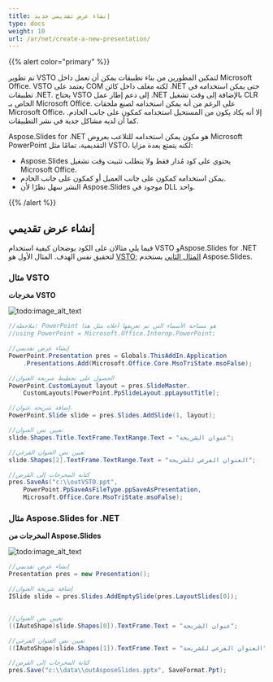 ```yaml
---
title: إنشاء عرض تقديمي جديد
type: docs
weight: 10
url: /ar/net/create-a-new-presentation/
---
```


{{% alert color="primary" %}} 

تم تطوير VSTO لتمكين المطورين من بناء تطبيقات يمكن أن تعمل داخل Microsoft Office. VSTO يعتمد على COM لكنه مغلف داخل كائن .NET حتى يمكن استخدامه في تطبيقات .NET. يحتاج VSTO إلى دعم إطار عمل .NET بالإضافة إلى وقت تشغيل CLR الخاص بـ Microsoft Office. على الرغم من أنه يمكن استخدامه لصنع ملحقات Microsoft Office، إلا أنه يكاد يكون من المستحيل استخدامه كمكون على جانب الخادم. كما أن لديه مشاكل جدية في نشر التطبيقات.

Aspose.Slides for .NET هو مكون يمكن استخدامه للتلاعب بعروض Microsoft PowerPoint التقديمية، تمامًا مثل VSTO، لكنه يتمتع بعدة مزايا:

- Aspose.Slides يحتوي على كود مُدار فقط ولا يتطلب تثبيت وقت تشغيل Microsoft Office.
- يمكن استخدامه كمكون على جانب العميل أو كمكون على جانب الخادم.
- النشر سهل نظرًا لأن Aspose.Slides موجود في DLL واحد.

{{% /alert %}} 
## **إنشاء عرض تقديمي**
فيما يلي مثالان على الكود يوضحان كيفية استخدام VSTO وAspose.Slides for .NET لتحقيق نفس الهدف. المثال الأول هو [VSTO](/slides/ar/net/create-a-new-presentation/); [المثال الثاني](/slides/ar/net/create-a-new-presentation/) يستخدم Aspose.Slides.
### **مثال VSTO**
**مخرجات VSTO** 

![todo:image_alt_text](create-a-new-presentation_1.png)



```c#
//ملاحظة: PowerPoint هو مساحة الأسماء التي تم تعريفها أعلاه مثل هذا
//using PowerPoint = Microsoft.Office.Interop.PowerPoint;

//إنشاء عرض تقديمي
PowerPoint.Presentation pres = Globals.ThisAddIn.Application
	.Presentations.Add(Microsoft.Office.Core.MsoTriState.msoFalse);

//الحصول على تخطيط شريحة العنوان
PowerPoint.CustomLayout layout = pres.SlideMaster.
	CustomLayouts[PowerPoint.PpSlideLayout.ppLayoutTitle];

//إضافة شريحة عنوان.
PowerPoint.Slide slide = pres.Slides.AddSlide(1, layout);

//تعيين نص العنوان
slide.Shapes.Title.TextFrame.TextRange.Text = "عنوان الشريحة";

//تعيين نص العنوان الفرعي
slide.Shapes[2].TextFrame.TextRange.Text = "العنوان الفرعي للشريحة";

//كتابة المخرجات إلى القرص
pres.SaveAs("c:\\outVSTO.ppt",
	PowerPoint.PpSaveAsFileType.ppSaveAsPresentation,
	Microsoft.Office.Core.MsoTriState.msoFalse);
```


### **مثال Aspose.Slides for .NET**
**المخرجات من Aspose.Slides** 

![todo:image_alt_text](create-a-new-presentation_2.png)



```c#
//إنشاء عرض تقديمي
Presentation pres = new Presentation();

//إضافة شريحة العنوان
ISlide slide = pres.Slides.AddEmptySlide(pres.LayoutSlides[0]);


//تعيين نص العنوان
((IAutoShape)slide.Shapes[0]).TextFrame.Text = "عنوان الشريحة";

//تعيين نص العنوان الفرعي
((IAutoShape)slide.Shapes[1]).TextFrame.Text = "العنوان الفرعي للشريحة";

//كتابة المخرجات إلى القرص
pres.Save("c:\\data\\outAsposeSlides.pptx", SaveFormat.Ppt);
```